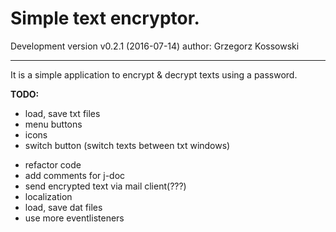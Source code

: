 # Simple text encryptor.
Development version v0.2.1 (2016-07-14)
author: Grzegorz Kossowski

----
It is a simple application to encrypt & decrypt texts using a password.

**TODO:**

+ load, save txt files
+ menu buttons
+ icons
+ switch button (switch texts between txt windows)
- refactor code
- add comments for j-doc
- send encrypted text via mail client(???)
- localization
- load, save dat files
- use more eventlisteners
